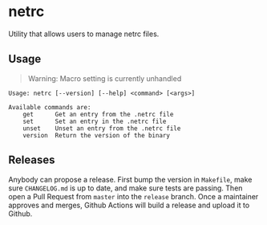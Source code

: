 # netrc

Utility that allows users to manage netrc files.

## Usage

> Warning: Macro setting is currently unhandled

```
Usage: netrc [--version] [--help] <command> [<args>]

Available commands are:
    get      Get an entry from the .netrc file
    set      Set an entry in the .netrc file
    unset    Unset an entry from the .netrc file
    version  Return the version of the binary
```

## Releases

Anybody can propose a release. First bump the version in `Makefile`, make sure `CHANGELOG.md` is up to date, and make sure tests are passing. Then open a Pull Request from `master` into the `release` branch. Once a maintainer approves and merges, Github Actions will build a release and upload it to Github.
